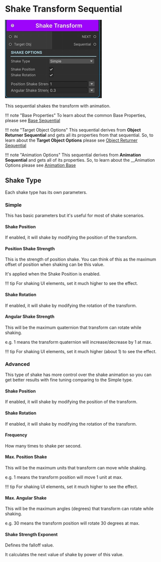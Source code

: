# Shake Transform Sequential

![Shake Transform Sequential](../../img/sequential_shaketransform.jpg)

This sequential shakes the transform with animation.


!!! note "Base Properties"
    To learn about the common Base Properties, please see [Base Sequential](../sequential_base.md)

!!! note "Target Object Options"
    This sequential derives from __Object Returner Sequential__ and gets all its properties from that sequential. So, to learn about the __Target Object Options__ please see [Object Returner Sequential](../sequentialobjectreturner/index.md)

!!! note "Animation Options"
    This sequential derives from __Animation Sequential__ and gets all of its properties. So, to learn about the __Animation Options please see [Animation Base](index.md)
    

## Shake Type

Each shake type has its own parameters.

### Simple

This has basic parameters but it's useful for most of shake scenarios.

#### Shake Position

If enabled, it will shake by modifying the position of the transform.

#### Position Shake Strength

This is the strength of position shake. You can think of this as the maximum offset of position when shaking can be this value.


It's applied when the Shake Position is enabled.

!!! tip
    For shaking UI elements, set it much higher to see the effect.

#### Shake Rotation

If enabled, it will shake by modifying the rotation of the transform.

#### Angular Shake Strength


This will be the maximum quaternion that transform can rotate while shaking. 

e.g. 1 means the transform quaternion will increase/decrease by 1 at max. 

!!! tip
    For shaking UI elements, set it much higher (about 1) to see the effect.

### Advanced

This type of shake has more control over the shake animation so you can get better results with fine tuning comparing to the Simple type.

#### Shake Position
If enabled, it will shake by modifying the position of the transform.

#### Shake Rotation
If enabled, it will shake by modifying the rotation of the transform.

#### Frequency

How many times to shake per second.

#### Max. Position Shake 

This will be the maximum units that transform can move while shaking. 

e.g. 1 means the transform position will move 1 unit at max. 

!!! tip
    For shaking UI elements, set it much higher to see the effect.

#### Max. Angular Shake

This will be the maximum angles (degrees) that transform can rotate while shaking. 

e.g. 30 means the transform position will rotate 30 degrees at max.

#### Shake Strength Exponent

Defines the falloff value.

It calculates the next value of shake by power of this value.


